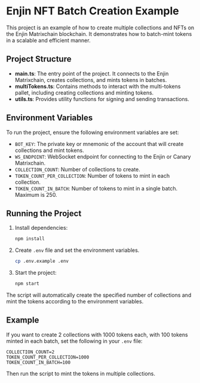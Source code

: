 
# Enjin NFT Batch Creation Example

This project is an example of how to create multiple collections and NFTs on the Enjin Matrixchain blockchain. It demonstrates how to batch-mint tokens in a scalable and efficient manner.

## Project Structure

- **main.ts**: The entry point of the project. It connects to the Enjin Matrixchain, creates collections, and mints tokens in batches.
- **multiTokens.ts**: Contains methods to interact with the multi-tokens pallet, including creating collections and minting tokens.
- **utils.ts**: Provides utility functions for signing and sending transactions.

## Environment Variables

To run the project, ensure the following environment variables are set:

- `BOT_KEY`: The private key or mnemonic of the account that will create collections and mint tokens.
- `WS_ENDPOINT`: WebSocket endpoint for connecting to the Enjin or Canary Matrixchain.
- `COLLECTION_COUNT`: Number of collections to create.
- `TOKEN_COUNT_PER_COLLECTION`: Number of tokens to mint in each collection.
- `TOKEN_COUNT_IN_BATCH`: Number of tokens to mint in a single batch. Maximum is 250.

## Running the Project

1. Install dependencies:
   ```bash
   npm install
   ```

2. Create `.env` file and set the environment variables.
   ```bash
   cp .env.example .env
   ```

3. Start the project:
   ```bash
   npm start
   ```

The script will automatically create the specified number of collections and mint the tokens according to the environment variables.

## Example

If you want to create 2 collections with 1000 tokens each, with 100 tokens minted in each batch, set the following in your `.env` file:

```env
COLLECTION_COUNT=2
TOKEN_COUNT_PER_COLLECTION=1000
TOKEN_COUNT_IN_BATCH=100
```

Then run the script to mint the tokens in multiple collections.